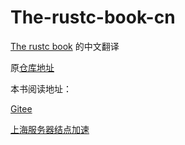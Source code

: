 # The-rustc-book-cn
[The rustc book](https://doc.rust-lang.org/rustc/index.html) 的中文翻译

原[仓库地址](https://github.com/rust-lang/rust/tree/master/src/doc/rustc)



本书阅读地址：

[Gitee](http://chen0adapter.gitee.io/rustc-book-cn)



[上海服务器结点加速](http://chen0adapter.top/books/rustc_book_cn/index.html)